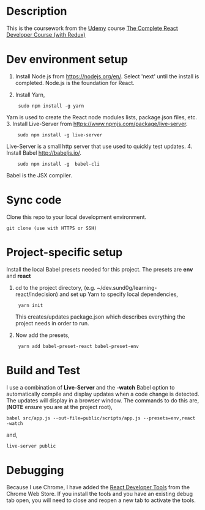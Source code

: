 # Description

This is the coursework from the [Udemy](https://www.udemy.com/) course [The Complete React Developer Course (with Redux)](https://www.udemy.com/react-2nd-edition/learn/v4/content)

# Dev environment setup

1. Install Node.js from <https://nodejs.org/en/>. Select 'next' until the install is completed. Node.js is the foundation for React.

2. Install Yarn, 

		sudo npm install -g yarn 
Yarn is used to create the React node modules lists, package.json files, etc.
3. Install Live-Server from <https://www.npmjs.com/package/live-server>.

		sudo npm install -g live-server
Live-Server is a small http server that use used to quickly test updates.
4. Install Babel <http://babeljs.io/>.
		
		sudo npm install -g  babel-cli
Babel is the JSX compiler.

# Sync code
Clone this repo to your local development environment.

	git clone (use with HTTPS or SSH)

# Project-specific setup

Install the local Babel presets needed for this project. The presets are **env** and **react**

1. cd to the project directory, (e.g. ~/dev.sund0g/learning-react/indecision) and set up Yarn to specify local dependencies,

		yarn init
	This creates/updates package.json which describes everything the project needs in order to run.

2. Now add the presets,

		yarn add babel-preset-react babel-preset-env

# Build and Test

I use a combination of **Live-Server** and the **-watch** Babel option to automatically compile and display updates when a code change is detected. The updates will display in a browser window. The commands to do this are, (**NOTE** ensure you are at the project root),


	babel src/app.js --out-file=public/scripts/app.js --presets=env,react -watch

and,

	live-server public
	
# Debugging

Because I use Chrome, I have added the [React Developer Tools](https://chrome.google.com/webstore/detail/react-developer-tools/fmkadmapgofadopljbjfkapdkoienihi?hl=en) from the Chrome Web Store. If you install the tools and you have an existing debug tab open, you will need to close and reopen a new tab to activate the tools.